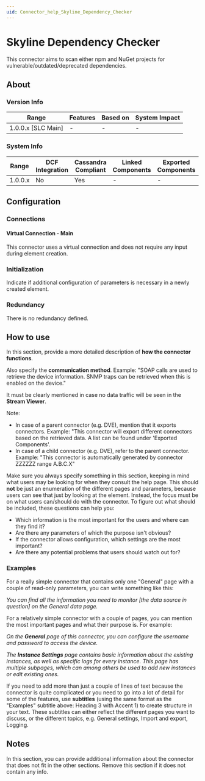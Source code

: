 ```yaml
---
uid: Connector_help_Skyline_Dependency_Checker
---
```


# Skyline Dependency Checker

This connector aims to scan either npm and NuGet projects for vulnerable/outdated/deprecated dependencies.

## About

### Version Info

|Range  |Features  |Based on  |System Impact  |
|---------|---------|---------|---------|
|1.0.0.x [SLC Main]     |-         |-         |-         |

### System Info

|Range  |DCF Integration  |Cassandra Compliant  |Linked Components  |Exported Components   |
|---------|---------|---------|---------|---------|
|1.0.0.x    |No       |Yes         |-         |-   |

## Configuration

### Connections

#### Virtual Connection - Main

This connector uses a virtual connection and does not require any input during element creation.

### Initialization

Indicate if additional configuration of parameters is necessary in a newly created element.

### Redundancy

There is no redundancy defined.

## How to use

In this section, provide a more detailed description of **how the connector functions**.

Also specify the **communication method**. Example: "SOAP calls are used to retrieve the device information. SNMP traps can be retrieved when this is enabled on the device."

It must be clearly mentioned in case no data traffic will be seen in the **Stream Viewer**.

Note:

- In case of a parent connector (e.g. DVE), mention that it exports connectors. Example: "This connector will export different connectors based on the retrieved data. A list can be found under 'Exported Components'.
- In case of a child connector (e.g. DVE), refer to the parent connector. Example: "This connector is automatically generated by connector ZZZZZZ range A.B.C.X"

Make sure you always specify something in this section, keeping in mind what users may be looking for when they consult the help page. This should **not** be just an enumeration of the different pages and parameters, because users can see that just by looking at the element. Instead, the focus must be on what users can/should do with the connector. To figure out what should be included, these questions can help you:

- Which information is the most important for the users and where can they find it?
- Are there any parameters of which the purpose isn't obvious?
- If the connector allows configuration, which settings are the most important?
- Are there any potential problems that users should watch out for?

### Examples

For a really simple connector that contains only one "General" page with a couple of read-only parameters, you can write something like this:

*You can find all the information you need to monitor [the data source in question] on the General data page.*

For a relatively simple connector with a couple of pages, you can mention the most important pages and what their purpose is. For example:

*On the **General** page of this connector, you can configure the username and password to access the device.*

*The **Instance Settings** page contains basic information about the existing instances, as well as specific logs for every instance. This page has multiple subpages, which can among others be used to add new instances or edit existing ones.*

If you need to add more than just a couple of lines of text because the connector is quite complicated or you need to go into a lot of detail for some of the features, use **subtitles** (using the same format as the "Examples" subtitle above: Heading 3 with Accent 1) to create structure in your text. These subtitles can either reflect the different pages you want to discuss, or the different topics, e.g. General settings, Import and export, Logging.


## Notes

In this section, you can provide additional information about the connector that does not fit in the other sections. Remove this section if it does not contain any info.
